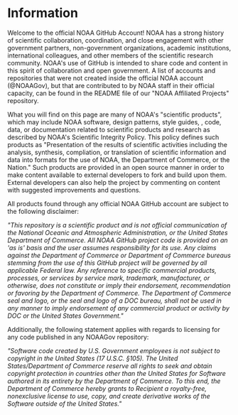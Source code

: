 # Information 

Welcome to the official NOAA GitHub Account! NOAA has a strong history of scientific collaboration, coordination, and close engagement with other government partners, non-government organizations, academic institutions, international colleagues, and other members of the scientific research community. NOAA's use of GitHub is intended to share code and content in this spirit of collaboration and open government. A list of accounts and repositories that were not created inside the official NOAA account (@NOAAGov), but that are contributed to by NOAA staff in their official capacity, can be found in the README file of our "NOAA Affiliated Projects" repository.

What you will find on this page are many of NOAA's "scientific products", which may include NOAA software, design patterns, style guides, , code, data, or documentation related to scientific products and research as described by NOAA's Scientific Integrity Policy. This policy defines such products as "Presentation of the results of scientific activities including the analysis, synthesis, compliation, or translation of scientific information and data into formats for the use of NOAA, the Department of Commerce, or the Nation." Such products are provided in an open source manner in order to make content available to external developers to fork and build upon them. External developers can also help the project by commenting on content with suggested improvements and questions.

All  products found through any official NOAA GitHub account are subject to the following disclaimer:

*"This repository is a scientific product and is not official communication of the National Oceanic and Atmospheric Administration, or the United States Department of Commerce. All NOAA GitHub project code is provided on an 'as is' basis and the user assumes responsibility for its use. Any claims against the Department of Commerce or Department of Commerce bureaus stemming from the use of this GitHub project will be governed by all applicable Federal law. Any reference to specific commercial products, processes, or services by service mark, trademark, manufacturer, or otherwise, does not constitute or imply their endorsement, recommendation or favoring by the Department of Commerce. The Department of Commerce seal and logo, or the seal and logo of a DOC bureau, shall not be used in any manner to imply endorsement of any commercial product or activity by DOC or the United States Government."*

Additionally, the following statement applies with regards to licensing for any code published in any NOAAGov repository:

*"Software code created by U.S. Government employees is not subject to copyright in the United States (17 U.S.C. §105). The United States/Department of Commerce reserve all rights to seek and obtain copyright protection in countries other than the United States for Software authored in its entirety by the Department of Commerce. To this end, the Department of Commerce hereby grants to Recipient a royalty-free, nonexclusive license to use, copy, and create derivative works of the Software outside of the United States."*
